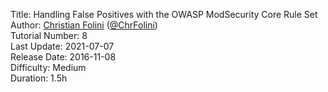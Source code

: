 Title: Handling False Positives with the OWASP ModSecurity Core Rule Set  
Author: <a href="mailto:christian.folini@netnea.com">Christian Folini</a> (<a href="https://twitter.com/ChrFolini">@ChrFolini</a>)  
Tutorial Number: 8  
Last Update: 2021-07-07  
Release Date: 2016-11-08  
Difficulty: Medium  
Duration: 1.5h  
